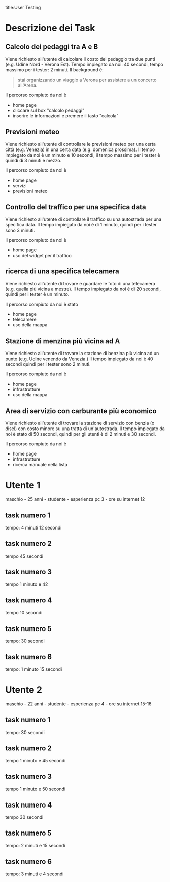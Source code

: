 title:User Testing

# Descrizione dei Task

## Calcolo dei pedaggi tra A e B

Viene richiesto all'utente di calcolare il costo del pedaggio tra due
punti (e.g. Udine Nord - Verona Est). Tempo impiegato da noi: 40 secondi,
tempo massimo per i tester: 2 minuti. Il background è:

> stai organizzando un viaggio a Verona per assistere a un concerto
> all'Arena.

Il percorso compiuto da noi è

 - home page
 - cliccare sul box "calcolo pedaggi"
 - inserire le informazioni e premere il tasto "calcola"

## Previsioni meteo

Viene richiesto all'utente di controllare le previsioni meteo per una
certa città (e.g. Venezia) in una certa data (e.g. domenica prossima). Il
tempo impiegato da noi è un minuto e 10 secondi, il tempo massimo per
i tester è quindi di 3 minuti e mezzo.

Il percorso compiuto da noi è

 - home page
 - servizi
 - previsioni meteo

## Controllo del traffico per una specifica data

Viene richiesto all'utente di controllare il traffico su una autostrada
per una specifica data. Il tempo impiegato da noi è di 1 minuto, quindi
per i tester sono 3 minuti.

Il percorso compiuto da noi è

 - home page
 - uso del widget per il traffico

## ricerca di una specifica telecamera

Viene richiesto all'utente di trovare e guardare le foto di una telecamera
(e.g. quella più vicina a mestre). Il tempo impiegato da noi è di 20
secondi, quindi per i tester è un minuto.

Il percorso compiuto da noi è stato

 - home page
 - telecamere
 - uso della mappa

## Stazione di menzina più vicina ad A

Viene richiesto all'utente di trovare la stazione di benzina più vicina
ad un punto (e.g. Udine venendo da Venezia.) Il tempo impiegato da noi
è 40 secondi quindi per i tester sono 2 minuti.

Il percorso compiuto da noi è

 - home page
 - infrastrutture
 - uso della mappa

## Area di servizio con carburante più economico

Viene richiesto all'utente di trovare la stazione di servizio con benzia
(o disel) con costo minore su una tratta di un'autostrada. Il tempo
impiegato da noi è stato di 50 secondi, quindi per gli utenti è di 2
minuti e 30 secondi.

Il percorso compiuto da noi è

 - home page
 - infrastrutture
 - ricerca manuale nella lista

# Utente 1

maschio - 25 anni - studente - esperienza pc 3 - ore su internet 12

## task numero 1

tempo: 4 minuti 12 secondi

## task numero 2

tempo 45 secondi

## task numero 3

tempo 1 minuto e 42

## task numero 4

tempo 10 secondi

## task numero 5

tempo: 30 secondi

## task numero 6

tempo: 1 minuto 15 secondi

# Utente 2

maschio - 22 anni - studente - esperienza pc 4 - ore su internet 15-16

## task numero 1

tempo: 30 secondi

## task numero 2

tempo 1 minuto e 45 secondi

## task numero 3

tempo 1 minuto e 50 secondi

## task numero 4

tempo 30 secondi

## task numero 5

tempo: 2 minuti e 15 secondi

## task numero 6

tempo: 3 minuti e 4 secondi